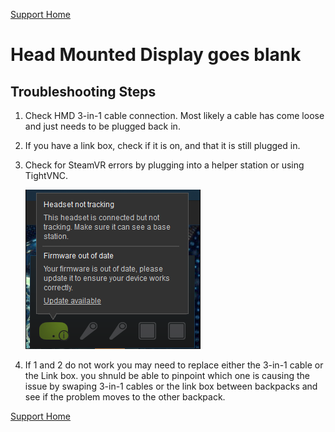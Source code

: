 [Support Home](Support_Forum.md)

# Head Mounted Display goes blank


## Troubleshooting Steps

1. Check HMD 3-in-1 cable connection. Most likely a cable has come loose and just needs to be plugged back in. 

2. If you have a link box, check if it is on, and that it is still plugged in. 

3. Check for SteamVR errors by plugging into a helper station or using TightVNC.

	![picture of a loose 3 in 1 cable, picture of steamVR status,](media/SupportPage/steamvrfirmware.png)

4. If 1 and 2 do not work you may need to replace either the 3-in-1 cable or the Link box. you shnuld be able to pinpoint which one is causing the issue by swaping 3-in-1 cables or the link box between backpacks and see if the problem moves to the other backpack.


[Support Home](Support_Forum.md)
